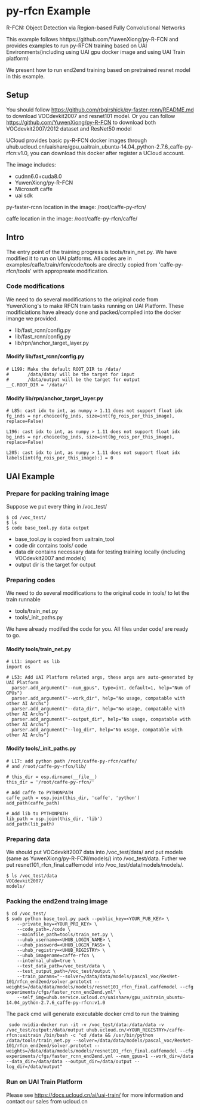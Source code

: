 # py-rfcn Example
R-FCN: Object Detection via Region-based Fully Convolutional Networks

This example follows hhttps://github.com/YuwenXiong/py-R-FCN and provides examples to run py-RFCN training based on UAI Environments(including using UAI gpu docker image and using UAI Train platform)

We present how to run end2end training based on pretrained resnet model in this example.

## Setup
You should follow https://github.com/rbgirshick/py-faster-rcnn/README.md to download VOCdevkit2007 and resnet101 model. Or you can follow https://github.com/YuwenXiong/py-R-FCN to download both VOCdevkit2007/2012 dataset and ResNet50 model

UCloud provides basic py-R-FCN docker images through uhub.ucloud.cn/uaishare/gpu\_uaitrain\_ubuntu-14.04\_python-2.7.6\_caffe-py-rfcn:v1.0, you can download this docker after register a UCloud account.

The image includes:

  - cudnn6.0+cuda8.0
  - YuwenXiong/py-R-FCN
  - Microsoft caffe
  - uai sdk

py-faster-rcnn location in the image: /root/caffe-py-rfcn/

caffe location in the image: /root/caffe-py-rfcn/caffe/

## Intro
The entry point of the training progress is tools/train_net.py. We have modified it to run on UAI platforms. All codes are in examples/caffe/train/rfcn/code/tools are directly copied from 'caffe-py-rfcn/tools' with appropreate modification.

### Code modifications
We need to do several modifications to the original code from YuwenXiong's to make RFCN train tasks running on UAI Platform. These modificiations have already done and packed/compiled into the docker imange we provided.

  - lib/fast\_rcnn/config.py
  - lib/fast_rcnn/config.py
  - lib/rpn/anchor_target_layer.py

#### Modify lib/fast\_rcnn/config.py
	# L199: Make the default ROOT_DIR to /data/
	#       /data/data/ will be the target for input 
	#       /data/output will be the target for output
	__C.ROOT_DIR = '/data/' 

#### Modify lib/rpn/anchor\_target\_layer.py
	# L85: cast idx to int, as numpy > 1.11 does not support float idx
	fg_inds = npr.choice(fg_inds, size=int(fg_rois_per_this_image), replace=False) 	L196: cast idx to int, as numpy > 1.11 does not support float idx	bg_inds = npr.choice(bg_inds, size=int(bg_rois_per_this_image), replace=False) 	L205: cast idx to int, as numpy > 1.11 does not support float idx	labels[int(fg_rois_per_this_image):] = 0

## UAI Example
### Prepare for packing training image
Suppose we put every thing in /voc_test/

	$ cd /voc_test/
	$ ls
	$ code base_tool.py data output

  - base_tool.py is copied from uaitrain\_tool
  - code dir contains tools/ code
  - data dir contains necessary data for testing training locally (including VOCdevkit2007 and models)
  - output dir is the target for output

### Preparing codes
We need to do several modifications to the original code in tools/ to let the train runnable

  - tools/train\_net.py
  - tools/\_init\_paths.py

We have already modifed the code for you. All files under code/ are ready to go.

#### Modify tools/train\_net.py
	# L11: import os lib	import os	# L53: Add UAI Platform related args, these args are auto-generated by UAI Platform      parser.add_argument("--num_gpus", type=int, default=1, help="Num of GPUs")       parser.add_argument("--work_dir", help="No usage, compatable with other AI Archs")       parser.add_argument("--data_dir", help="No usage, compatable with other AI Archs")               parser.add_argument("--output_dir", help="No usage, compatable with other AI Archs")        parser.add_argument("--log_dir", help="No usage, compatable with other AI Archs") 

#### Modify tools/\_init\_paths.py
	# L17: add python path /root/caffe-py-rfcn/caffe/
	# and /root/caffe-py-rfcn/lib/
	
	# this_dir = osp.dirname(__file__)                                                                                                                             
	this_dir = '/root/caffe-py-rfcn/'

	# Add caffe to PYTHONPATH                                                                                                                                      
	caffe_path = osp.join(this_dir, 'caffe', 'python')
	add_path(caffe_path)

	# Add lib to PYTHONPATH                                                                                                                                        
	lib_path = osp.join(this_dir, 'lib')
	add_path(lib_path)

### Preparing data
We should put VOCdevkit2007 data into /voc\_test/data/ and put models (same as YuwenXiong/py-R-FCN/models/) into /voc\_test/data. Futher we put resnet101_rfcn_final.caffemodel into /voc\_test/data/models/models/.

	$ ls /voc_test/data
	VOCdevkit2007/
	models/

### Packing the end2end traing image
	$ cd /voc_test/	$ sudo python base_tool.py pack --public_key=<YOUR_PUB_KEY> \		--private_key=<YOUR_PRI_KEY> \		--code_path=./code \		--mainfile_path=tools/train_net.py \		--uhub_username=<UHUB_LOGIN_NAME> \		--uhub_password=<UHUB_LOGIN_PASS> \		--uhub_registry=<UHUB_REGISTRY> \ 		--uhub_imagename=caffe-rfcn \		--internal_uhub=true \		--test_data_path=/voc_test/data \		--test_output_path=/voc_test/output \		--train_params="--solver=/data/data/models/pascal_voc/ResNet-101/rfcn_end2end/solver.prototxt --weights=/data/data/models/models/resnet101_rfcn_final.caffemodel --cfg experiments/cfgs/faster_rcnn_end2end.yml" \		--self_img=uhub.service.ucloud.cn/uaishare/gpu_uaitrain_ubuntu-14.04_python-2.7.6_caffe-py-rfcn:v1.0
		
The pack cmd will generate executable docker cmd to run the training

	 sudo nvidia-docker run -it -v /voc_test/data:/data/data -v /voc_test/output:/data/output uhub.ucloud.cn/<YOUR_REGISTRY>/caffe-rfcn:uaitrain /bin/bash -c "cd /data && /usr/bin/python /data/tools/train_net.py --solver=/data/data/models/pascal_voc/ResNet-101/rfcn_end2end/solver.prototxt --weights=/data/data/models/models/resnet101_rfcn_final.caffemodel --cfg experiments/cfgs/faster_rcnn_end2end.yml --num_gpus=1 --work_dir=/data --data_dir=/data/data --output_dir=/data/output --log_dir=/data/output"

### Run on UAI Train Platform
Please see https://docs.ucloud.cn/ai/uai-train/ for more information and contact our sales from ucloud.cn